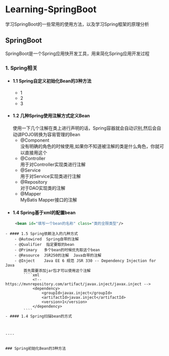 # Learning-SpringBoot
学习SpringBoot的一些常用的使用方法，以及学习Spring框架的原理分析

## SpringBoot
SpringBoot是一个Spring应用快开发工具，用来简化Spring应用开发过程

### 1. Spring相关
- #### 1.1 Spring自定义初始化Bean的3种方法
    - 1
    - 2
    - 3
- #### 1.2 几种Spring使用注解方式定义Bean
    使用一下几个注解在类上进行声明的话，Spring容器就会自动识别,然后会自动讲POJO转换为容易管理的Bean
    - @Component  
     没有明确的角色的时候使用,如果你不知道被注解的类是什么角色，你就可以直接用这个
    - @Controller  
    用于对Controller实现类进行注解
    - @Service    
    用于对Service实现类进行注解
    - @Repository    
     对于DAO实现类的注解
    - @Mapper   
     MyBatis Mapper接口的注解
- #### 1.4 Spring基于xml的配置bean
     ```xml
      <bean id="填写一个bean的名称" class="类的全限类型"/>
```
- #### 1.5 Spring依赖注入的几种方式
    - @Autowired  Spring自带的注解
    - @Qualifier  指定要取的bean
    - @Primary   多个bean的时候优先取这个bean
    - @Resource  JSR250的注解  Java自带的注解
    - @Inject    Java EE 6 规范 JSR 330 -- Dependency Injection for Java
        首先需要添加jar包才可以使用这个注解
        ````xml
            <!-- https://mvnrepository.com/artifact/javax.inject/javax.inject -->
            <dependency>
                <groupId>javax.inject</groupId>
                <artifactId>javax.inject</artifactId>
                <version>1</version>
            </dependency>
        ````
- #### 1.4 Spring扫描bean的方式



----


### Spring初始化Bean的3种方法
